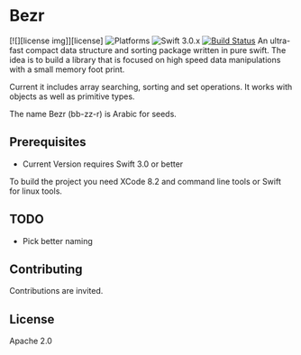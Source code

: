# Bezr
[![][license img]][license]
![Platforms](http://img.shields.io/badge/platforms-iOS%20|%20macOS-lightgrey.svg?style=flat)
![Swift 3.0.x](http://img.shields.io/badge/Swift-3.0.x-orange.svg?style=flat)
[![Build Status](https://travis-ci.org/aciidb0mb3r/TravisSPM.svg?branch=master)](https://travis-ci.org/aciidb0mb3r/TravisSPM)
An ultra-fast compact data structure and sorting package written in pure swift. The idea is to build a library that is focused on high speed data manipulations with a small memory foot print.

Current it includes array searching, sorting and set operations. It works with objects as well as primitive types.

The name Bezr (bb-zz-r) is Arabic for seeds.

Prerequisites
-------------

 - Current Version requires Swift 3.0 or better

To build the project you need XCode 8.2 and command line tools or Swift for linux tools.

TODO
-----------
*   Pick better naming


Contributing
------------

Contributions are invited.

License
-------
Apache 2.0
